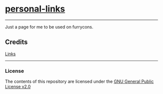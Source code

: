 # [personal-links](https://cytsai1008.github.io/personal-links/)

---
Just a page for me to be used on furrycons.

## Credits
[Links](https://github.com/harsh98trivedi/Links)

---

### License

The contents of this repository are licensed under the [GNU General Public License v2.0](https://github.com/harsh98trivedi/Links/blob/master/LICENSE)
